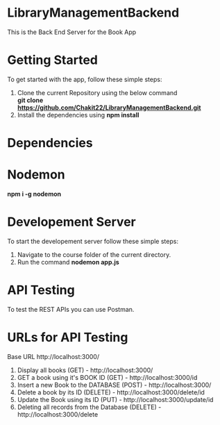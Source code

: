 # LibraryManagementBackend
This is the Back End Server for the Book App

# Getting Started
To get started with the app, follow these simple steps:
1. Clone the current Repository using the below command <br/>
<strong>git clone https://github.com/Chakit22/LibraryManagementBackend.git <br/></strong>
2. Install the dependencies using <strong>npm install</strong>

# Dependencies

# Nodemon
<strong>npm i -g nodemon </strong>

# Developement Server
To start the developement server follow these simple steps:
1. Navigate to the course folder of the current directory.<br/>
2. Run the command <strong>nodemon app.js</strong>

# API Testing 
To test the REST APIs you can use Postman.
 
# URLs for API Testing

Base URL http://localhost:3000/
1. Display all books (GET) - http://localhost:3000/
2. GET a book using it's BOOK ID (GET) - http://localhost:3000/id
3. Insert a new Book to the DATABASE (POST) - http://localhost:3000/
4. Delete a book by its ID (DELETE) - http://localhost:3000/delete/id
5. Update the Book using its ID (PUT) - http://localhost:3000/update/id
6. Deleting all records from the Database (DELETE) - http://localhost:3000/delete

